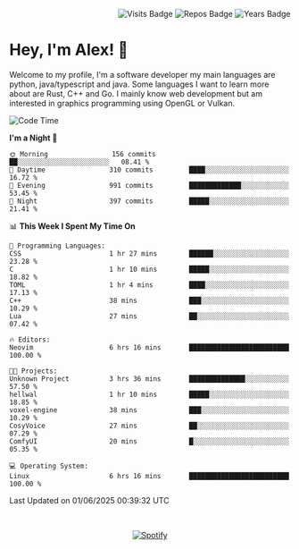 <p align="right">
  <img src="https://badges.pufler.dev/visits/Alextibtab/Alextibtab" alt="Visits Badge">
  <img src="https://badges.pufler.dev/repos/Alextibtab/" alt="Repos Badge">
  <img src="https://badges.pufler.dev/years/Alextibtab/" alt="Years Badge">
</p>

<h1 align="left">Hey, I'm Alex! 💽 </h1>

Welcome to my profile, I'm a software developer my main languages are python, java/typescript and java. Some languages I want to learn more about are Rust, C++ and Go. I mainly know web development but am interested in graphics programming using OpenGL or Vulkan.

<!--START_SECTION:waka-->
![Code Time](http://img.shields.io/badge/Code%20Time-150%20hrs%2037%20mins-blue)

**I'm a Night 🦉** 

```text
🌞 Morning                156 commits         ██░░░░░░░░░░░░░░░░░░░░░░░   08.41 % 
🌆 Daytime                310 commits         ████░░░░░░░░░░░░░░░░░░░░░   16.72 % 
🌃 Evening                991 commits         █████████████░░░░░░░░░░░░   53.45 % 
🌙 Night                  397 commits         █████░░░░░░░░░░░░░░░░░░░░   21.41 % 
```


📊 **This Week I Spent My Time On** 

```text
💬 Programming Languages: 
CSS                      1 hr 27 mins        ██████░░░░░░░░░░░░░░░░░░░   23.28 % 
C                        1 hr 10 mins        █████░░░░░░░░░░░░░░░░░░░░   18.82 % 
TOML                     1 hr 4 mins         ████░░░░░░░░░░░░░░░░░░░░░   17.13 % 
C++                      38 mins             ███░░░░░░░░░░░░░░░░░░░░░░   10.29 % 
Lua                      27 mins             ██░░░░░░░░░░░░░░░░░░░░░░░   07.42 % 

🔥 Editors: 
Neovim                   6 hrs 16 mins       █████████████████████████   100.00 % 

🐱‍💻 Projects: 
Unknown Project          3 hrs 36 mins       ██████████████░░░░░░░░░░░   57.50 % 
hellwal                  1 hr 10 mins        █████░░░░░░░░░░░░░░░░░░░░   18.85 % 
voxel-engine             38 mins             ███░░░░░░░░░░░░░░░░░░░░░░   10.29 % 
CosyVoice                27 mins             ██░░░░░░░░░░░░░░░░░░░░░░░   07.29 % 
ComfyUI                  20 mins             █░░░░░░░░░░░░░░░░░░░░░░░░   05.35 % 

💻 Operating System: 
Linux                    6 hrs 16 mins       █████████████████████████   100.00 % 
```


 Last Updated on 01/06/2025 00:39:32 UTC
<!--END_SECTION:waka-->
&nbsp;<div align="center">
  [![Spotify](https://spotify-now-playing-wine-six.vercel.app/api/spotify?border_color=ffffff)](https://open.spotify.com/user/pmo1v2ejnt42kgp5jar5drtag)
</div>

